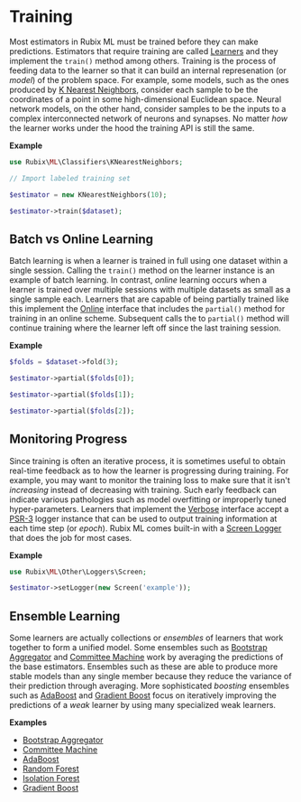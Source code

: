 # Training
Most estimators in Rubix ML must be trained before they can make predictions. Estimators that require training are called [Learners](learner.md) and they implement the `train()` method among others. Training is the process of feeding data to the learner so that it can build an internal represenation (or *model*) of the problem space. For example, some models, such as the ones produced by [K Nearest Neighbors](./classifiers/k-nearest-neighbors.md), consider each sample to be the coordinates of a point in some high-dimensional Euclidean space. Neural network models, on the other hand, consider samples to be the inputs to a complex interconnected network of neurons and synapses. No matter *how* the learner works under the hood the training API is still the same.

**Example**

```php
use Rubix\ML\Classifiers\KNearestNeighbors;

// Import labeled training set

$estimator = new KNearestNeighbors(10);

$estimator->train($dataset);
```

## Batch vs Online Learning
Batch learning is when a learner is trained in full using one dataset within a single session. Calling the `train()` method on the learner instance is an example of batch learning. In contrast, *online* learning occurs when a learner is trained over multiple sessions with multiple datasets as small as a single sample each. Learners that are capable of being partially trained like this implement the [Online](online.md) interface that includes the `partial()` method for training in an online scheme. Subsequent calls the to `partial()` method will continue training where the learner left off since the last training session.

**Example**

```php
$folds = $dataset->fold(3);

$estimator->partial($folds[0]);

$estimator->partial($folds[1]);

$estimator->partial($folds[2]);
```

## Monitoring Progress
Since training is often an iterative process, it is sometimes useful to obtain real-time feedback as to how the learner is progressing during training. For example, you may want to monitor the training loss to make sure that it isn't *increasing* instead of decreasing with training. Such early feedback can indicate various pathologies such as model overfitting or improperly tuned hyper-parameters. Learners that implement the [Verbose](verbose.md) interface accept a [PSR-3](https://www.php-fig.org/psr/psr-3/) logger instance that can be used to output training information at each time step (or *epoch*). Rubix ML comes built-in with a [Screen Logger](other/loggers/screen.md) that does the job for most cases.

**Example**

```php
use Rubix\ML\Other\Loggers\Screen;

$estimator->setLogger(new Screen('example'));
```

## Ensemble Learning
Some learners are actually collections or *ensembles* of learners that work together to form a unified model. Some ensembles such as [Bootstrap Aggregator](bootstrap-aggregator.md) and [Committee Machine](committee-machine.md) work by averaging the predictions of the base estimators. Ensembles such as these are able to produce more stable models than any single member because they reduce the variance of their prediction through averaging. More sophisticated *boosting* ensembles such as [AdaBoost](classifiers/adaboost.md) and [Gradient Boost](regressors/gradient-boost.md) focus on iteratively improving the predictions of a *weak* learner by using many specialized weak learners.

**Examples**

- [Bootstrap Aggregator](bootstrap-aggregator.md)
- [Committee Machine](committee-machine.md)
- [AdaBoost](classifiers/adaboost.md)
- [Random Forest](classifiers/random-forest.md)
- [Isolation Forest](anomaly-detectors/isolation-forest.md)
- [Gradient Boost](regressors/gradient-boost.md)